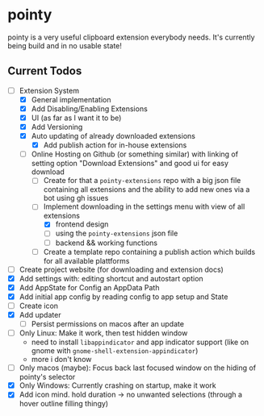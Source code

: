# pointy

pointy is a very useful clipboard extension everybody needs. It's currently being build and in no usable state!

## Current Todos

- [ ] Extension System
  - [x] General implementation
  - [x] Add Disabling/Enabling Extensions
  - [x] UI (as far as I want it to be)
  - [x] Add Versioning
  - [x] Auto updating of already downloaded extensions
    - [x] Add publish action for in-house extensions
  - [ ] Online Hosting on Github (or something similar) with linking of setting option "Download Extensions" and good ui for easy download
    - [ ] Create for that a `pointy-extensions` repo with a big json file containing all extensions and the ability to add new ones via a bot using gh issues
    - [ ] Implement downloading in the settings menu with view of all extensions
      - [x] frontend design
      - [ ] using the `pointy-extensions` json file
      - [ ] backend && working functions
    - [ ] Create a template repo containing a publish action which builds for all available plattforms
- [ ] Create project website (for downloading and extension docs)
- [x] Add settings with: editing shortcut and autostart option
- [x] Add AppState for Config an AppData Path
- [x] Add initial app config by reading config to app setup and State
- [ ] Create icon
- [x] Add updater
  - [ ] Persist permissions on macos after an update
- [ ] Only Linux: Make it work, then test hidden window
  - need to install `libappindicator` and app indicator support (like on gnome with `gnome-shell-extension-appindicator`)
  - more i don't know
- [ ] Only macos (maybe): Focus back last focused window on the hiding of pointy's selector
- [x] Only Windows: Currently crashing on startup, make it work
- [x] Add icon mind. hold duration -> no unwanted selections (through a hover outline filling thingy)
